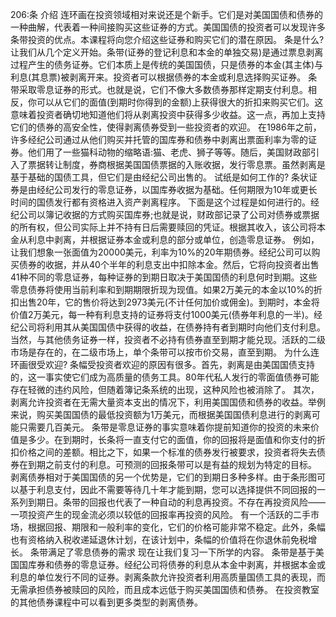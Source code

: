 206:条
介绍
连环画在投资领域相对来说还是个新手。它们是对美国国债和债券的一种曲解，代表着一种间接购买这些证券的方式。美国国债的投资者可以发现许多条带投资的优点。本课程将向您介绍这些证券和购买它们的潜在原因。
条是什么?
让我们从几个定义开始。条带(证券的登记利息和本金的单独交易)是通过票息剥离过程产生的债务证券。它们本质上是传统的美国国债，只是债券的本金(其主体)与利息(其息票)被剥离开来。投资者可以根据债券的本金或利息选择购买证券。
条带采取零息证券的形式。也就是说，它们不像大多数债券那样定期支付利息。相反，你可以从它们的面值(到期时你得到的金额)上获得很大的折扣来购买它们。这意味着投资者确切地知道他们将从剥离投资中获得多少收益。这一点，再加上支持它们的债券的高安全性，使得剥离债券受到一些投资者的欢迎。
在1986年之前，许多经纪公司通过从他们购买并托管的国库券和债券中剥离出票面利率为零的证券。他们用了一些猫科动物的缩略语:猫、老虎、狮子等等。随后，美国财政部引入了票据转让制度，券商根据美国国债票据的入账收据，发行零息票。虽然剥离是基于基础的国债工具，但它们是由经纪公司出售的。
试纸是如何工作的?
条状证券是由经纪公司发行的零息证券，以国库券收据为基础。任何期限为10年或更长时间的国债发行都有资格进入资产剥离程序。
下面是这个过程是如何进行的。经纪公司以簿记收据的方式购买国库券;也就是说，财政部记录了公司对债券或票据的所有权，但公司实际上并不持有日后需要赎回的凭证。根据其收入，该公司将本金从利息中剥离，并根据证券本金或利息的部分或单位，创造零息证券。
例如，让我们想象一张面值为20000美元，利率为10%的20年期债券。经纪公司可以购买债券的收据，并从40个半年的利息支出中扣除本金。然后，它将向投资者出售41种不同的零息证券，每种证券的到期日取决于美国国债的利息何时到期。这些零息债券将使用当前利率和到期期限折现为现值。如果2万美元的本金以10%的折扣出售20年，它的售价将达到2973美元(不计任何加价或佣金)。到期时，本金将价值2万美元，每一种有利息支持的证券将支付1000美元(债券年利息的一半)。经纪公司将利用其从美国国债中获得的收益，在债券持有者到期时向他们支付利息。
当然，与其他债务证券一样，投资者不必持有债券直至到期才能兑现。活跃的二级市场是存在的，在二级市场上，单个条带可以按市价交易，直至到期。
为什么连环画很受欢迎?
条幅受投资者欢迎的原因有很多。首先，剥离是由美国国债支持的，这一事实使它们成为高质量的债务工具。80年代私人发行的零面值债券可能存在轻微的违约风险，但随着簿记条系统的出现，这种风险也被消除了。
其次，剥离允许投资者在无需大量资本支出的情况下，利用美国国债和债券的收益。举例来说，购买美国国债的最低投资额为1万美元，而根据美国国债利息进行的剥离可能只需要几百美元。
条带是零息证券的事实意味着你提前知道你的投资的未来价值是多少。在到期时，长条将一直支付它的面值，你的回报将是面值和你支付的折扣价格之间的差额。相比之下，如果一个标准的债券发行被要求，投资者将失去债券在到期之前支付的利息。可预测的回报条带可以是有益的规划为特定的目标。
剥离债券相对于美国国债的另一个优势是，它们的到期日多种多样。由于条形图可以基于利息支付，因此不需要等待几十年才能到期，您可以选择提供不同回报的一系列到期日。条带的回报也代表了一种自动的利息再投资。不存在再投资风险——一项投资产生的现金流必须以较低的回报率再投资的风险。
有一个活跃的二手市场，根据回报、期限和一般利率的变化，它们的价格可能非常不稳定。此外，条幅也有资格纳入税收递延退休计划，在该计划中，条幅的价值将在你退休前免税增长。
条带满足了零息债券的需求
现在让我们复习一下所学的内容。
条带是基于美国国库券和债券的零息证券。经纪公司将债券的利息从本金中剥离，并根据本金或利息的单位发行不同的证券。剥离条款允许投资者利用高质量国债工具的表现，而无需承担债券被赎回的风险，而且成本远低于购买美国国债和债券。
在投资教室的其他债券课程中可以看到更多类型的剥离债券。
